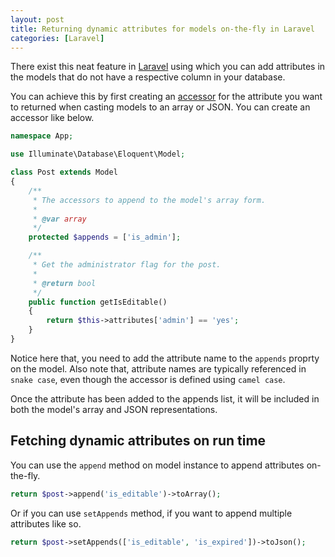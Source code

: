 ```yaml
---
layout: post
title: Returning dynamic attributes for models on-the-fly in Laravel
categories: [Laravel]
---
```


There exist this neat feature in [Laravel](https://laravel.com) using which you can add attributes in the models that do not have a respective column in your database. 

You can achieve this by first creating an [accessor](https://www.amitmerchant.com/Laravel-Accessors-And-Mutators/) for the attribute you want to returned when casting models to an array or JSON. You can create an accessor like below.

```php
namespace App;

use Illuminate\Database\Eloquent\Model;

class Post extends Model
{
    /**
     * The accessors to append to the model's array form.
     *
     * @var array
     */
    protected $appends = ['is_admin'];

    /**
     * Get the administrator flag for the post.
     *
     * @return bool
     */
    public function getIsEditable()
    {
        return $this->attributes['admin'] == 'yes';
    }
}
```

Notice here that, you need to add the attribute name to the `appends` proprty on the model. Also note that, attribute names are typically referenced in `snake case`, even though the accessor is defined using `camel case`.

Once the attribute has been added to the appends list, it will be included in both the model's array and JSON representations. 

## Fetching dynamic attributes on run time

You can use the `append` method on model instance to append attributes on-the-fly.

```php
return $post->append('is_editable')->toArray();
```

Or if you can use `setAppends` method, if you want to append multiple attributes like so.

```php
return $post->setAppends(['is_editable', 'is_expired'])->toJson();
```

